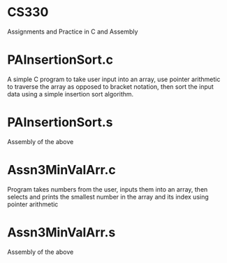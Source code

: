 # CS330
Assignments and Practice in C and Assembly

# PAInsertionSort.c
A simple C program to take user input into an array, use pointer arithmetic to traverse the array as opposed to bracket notation, then sort the input data using a simple insertion sort algorithm.

# PAInsertionSort.s
Assembly of the above

# Assn3MinValArr.c
Program takes numbers from the user, inputs them into an array, then selects and prints the smallest number in the array and its index using pointer arithmetic

# Assn3MinValArr.s
Assembly of the above
